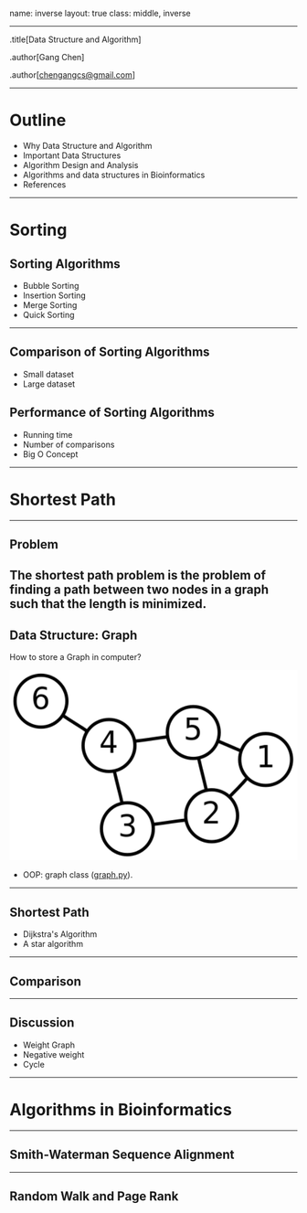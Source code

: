 name: inverse
layout: true
class: middle, inverse

---
.title[Data Structure and Algorithm]

.author[Gang Chen]

.author[chengangcs@gmail.com]

---
# Outline

* Why Data Structure and Algorithm
* Important Data Structures
* Algorithm Design and Analysis
* Algorithms and data structures in Bioinformatics
* References
---

# Sorting

## Sorting Algorithms
* Bubble Sorting
* Insertion Sorting
* Merge Sorting
* Quick Sorting
---

## Comparison of Sorting Algorithms

* Small dataset
* Large dataset

## Performance of Sorting Algorithms

* Running time
* Number of comparisons
* Big O Concept

---
# Shortest Path
---
## Problem
The **shortest path problem** is the problem of finding a path between two nodes in a graph such that the length is minimized.
---

## Data Structure: Graph

How to store a Graph in computer?

<img src="img/graph.png" width="800">

* OOP: graph class (<a href="src/graph/graph.py">graph.py</a>).

---

## Shortest Path

* Dijkstra's Algorithm
* A star algorithm

---
## Comparison

---
## Discussion
* Weight Graph
* Negative weight
* Cycle
---

# Algorithms in Bioinformatics
---
## Smith-Waterman Sequence Alignment
---
## Random Walk and Page Rank
